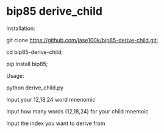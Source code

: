 # bip85 derive_child

Installation:

git clone https://github.com/jase100k/bip85-derive-child.git; 

cd bip85-derive-child; 

pip install bip85; 


Usage:

python derive_child.py


Input your 12,18,24 word mnenomic

Input how many words (12,18,24) for your child mnemoic

Input the index you want to derive from

